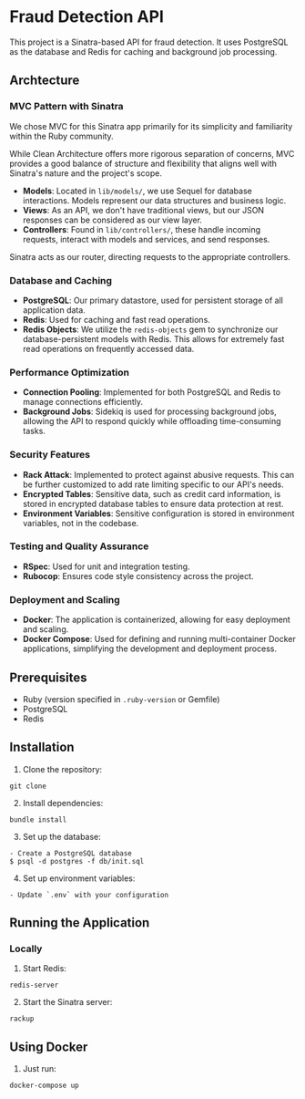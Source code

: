 # Fraud Detection API

This project is a Sinatra-based API for fraud detection. It uses PostgreSQL as the database and Redis for caching and background job processing.

## Archtecture
### MVC Pattern with Sinatra

We chose MVC for this Sinatra app primarily for its simplicity and familiarity within the Ruby community. 

While Clean Architecture offers more rigorous separation of concerns, MVC provides a good balance of structure and flexibility that aligns well with Sinatra's nature and the project's scope.

- **Models**: Located in `lib/models/`, we use Sequel for database interactions. Models represent our data structures and business logic.
- **Views**: As an API, we don't have traditional views, but our JSON responses can be considered as our view layer.
- **Controllers**: Found in `lib/controllers/`, these handle incoming requests, interact with models and services, and send responses.

Sinatra acts as our router, directing requests to the appropriate controllers.

### Database and Caching

- **PostgreSQL**: Our primary datastore, used for persistent storage of all application data.
- **Redis**: Used for caching and fast read operations.
- **Redis Objects**: We utilize the `redis-objects` gem to synchronize our database-persistent models with Redis. This allows for extremely fast read operations on frequently accessed data.

### Performance Optimization

- **Connection Pooling**: Implemented for both PostgreSQL and Redis to manage connections efficiently.
- **Background Jobs**: Sidekiq is used for processing background jobs, allowing the API to respond quickly while offloading time-consuming tasks.

### Security Features

- **Rack Attack**: Implemented to protect against abusive requests. This can be further customized to add rate limiting specific to our API's needs.
- **Encrypted Tables**: Sensitive data, such as credit card information, is stored in encrypted database tables to ensure data protection at rest.
- **Environment Variables**: Sensitive configuration is stored in environment variables, not in the codebase.

### Testing and Quality Assurance

- **RSpec**: Used for unit and integration testing.
- **Rubocop**: Ensures code style consistency across the project.

### Deployment and Scaling

- **Docker**: The application is containerized, allowing for easy deployment and scaling.
- **Docker Compose**: Used for defining and running multi-container Docker applications, simplifying the development and deployment process.



## Prerequisites

- Ruby (version specified in `.ruby-version` or Gemfile)
- PostgreSQL
- Redis

## Installation

1. Clone the repository:
```
git clone 
```
2. Install dependencies:
```
bundle install
```
3. Set up the database:
```
- Create a PostgreSQL database
$ psql -d postgres -f db/init.sql
```
4. Set up environment variables:
```
- Update `.env` with your configuration
```

## Running the Application

### Locally

1. Start Redis:
```
redis-server
```
2. Start the Sinatra server:
```
rackup
```

## Using Docker

1. Just run: 
````
docker-compose up
````
